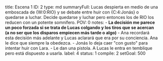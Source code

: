 title:          Escena 1
ID:             2
type:           md
summaryFull:    Lucas despierta en medio de una emboscada de {W:0:RIO} y se debate entre huir con {C:4:Jonás} o quedarse a luchar. Decide quedarse y luchar pero entonces los de RIO los reducen con un potente somnífero.
POV:            0
notes:          - **La decisión me parece un poco forzada si se trata de Lucas colgando y los tiros que se acercan (a no ser que los disparos empiecen más tarde o algo)**
                - Ana recordará esta decisión más adelante y Lucas aclarará que era por su conciencia. Ana le dice que siempre la obedezca.
                - Jonás lo deja caer "con gusto" para intentar huir con Lara.
                - Le dan una pistola. A Lucas le entra en temblique pero está dispuesto a usarla.
label:          4
status:         1
compile:        2
setGoal:        500


